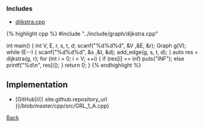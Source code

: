 ### Includes

- [dijkstra.cpp](../include/graph/dijkstra)

{% highlight cpp %}
#include "../include/graph/dijkstra.cpp"

int main() {
  int V, E, r, s, t, d;
  scanf("%d%d%d", &V ,&E, &r);
  Graph g(V);
  while (E--) {
    scanf("%d%d%d", &s ,&t, &d);
    add_edge(g, s, t, d);
  }
  auto res = dijkstra(g, r);
  for (int i = 0; i < V; ++i) {
    if (res[i] == inf<int>) puts("INF");
    else printf("%d\n", res[i]);
  }
  return 0;
}
{% endhighlight %}

## Implementation

- [GitHub]({{ site.github.repository_url }}/blob/master/cpp/src/GRL_1_A.cpp)

[Back](..)
